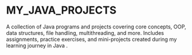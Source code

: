 # MY_JAVA_PROJECTS
A collection of Java programs and projects covering core concepts, OOP, data structures, file handling, multithreading, and more. Includes assignments, practice exercises, and mini-projects created during my learning journey in Java .  
  
